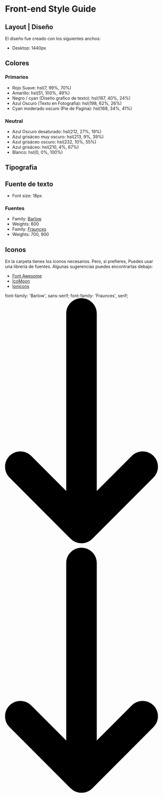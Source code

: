 # Front-end Style Guide

## Layout | Diseño

El diseño fue creado con los siguientes anchos:

- Desktop: 1440px

## Colores

### Primarios

- Rojo Suave: hsl(7, 99%, 70%)
- Amarillo: hsl(51, 100%, 49%)
- Negro / cyan (Diseño grafico de texto): hsl(167, 40%, 24%)
- Azul Oscuro (Texto en Fotografia): hsl(198, 62%, 26%)
- Cyan moderado oscuro (Pie de Pagina): hsl(168, 34%, 41%)

### Neutral

- Azul Oscuro desaturado: hsl(212, 27%, 19%)
- Azul grisáceo muy oscuro: hsl(213, 9%, 39%)
- Azul grisáceo oscuro: hsl(232, 10%, 55%)
- Azul grisáceo: hsl(210, 4%, 67%)
- Blanco: hsl(0, 0%, 100%)

## Tipografia

## Fuente de texto

- Font size: 18px

### Fuentes

- Family: [Barlow](https://fonts.google.com/specimen/Barlow)
- Weights: 600
- Family: [Fraunces](https://fonts.google.com/specimen/Fraunces)
- Weights: 700, 900

## Iconos

En la carpeta tienes los iconos necesarios. Pero, si prefieres, Puedes usar una librería de fuentes. Algunas sugerencias puedes encontrarlas debajo:

- [Font Awesome](https://fontawesome.com)
- [IcoMoon](https://icomoon.io)
- [Ionicons](https://ionicons.com)

font-family: 'Barlow', sans-serif;
font-family: 'Fraunces', serif;
<svg xmlns="http://www.w3.org/2000/svg" viewBox="0 0 320 512"><path d="M137.4 502.6c12.5 12.5 32.8 12.5 45.3 0l128-128c12.5-12.5 12.5-32.8 0-45.3s-32.8-12.5-45.3 0L192 402.7 192 32c0-17.7-14.3-32-32-32s-32 14.3-32 32l0 370.7L54.6 329.4c-12.5-12.5-32.8-12.5-45.3 0s-12.5 32.8 0 45.3l128 128z"/></svg>

<svg xmlns="http://www.w3.org/2000/svg" viewBox="0 0 320 512"><path d="M137.4 502.6c12.5 12.5 32.8 12.5 45.3 0l128-128c12.5-12.5 12.5-32.8 0-45.3s-32.8-12.5-45.3 0L192 402.7 192 32c0-17.7-14.3-32-32-32s-32 14.3-32 32l0 370.7L54.6 329.4c-12.5-12.5-32.8-12.5-45.3 0s-12.5 32.8 0 45.3l128 128z"/></svg>

<link rel="preconnect" href="https://fonts.googleapis.com">
<link rel="preconnect" href="https://fonts.gstatic.com" crossorigin>
<link href="https://fonts.googleapis.com/css2?family=Overpass+Mono:wght@700&display=swap" rel="stylesheet">